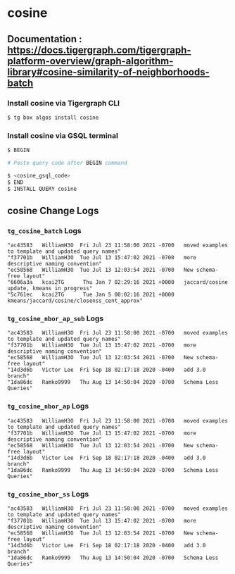 # cosine
## Documentation : https://docs.tigergraph.com/tigergraph-platform-overview/graph-algorithm-library#cosine-similarity-of-neighborhoods-batch
### Install cosine via Tigergraph CLI
```bash
$ tg box algos install cosine
```
### Install cosine via GSQL terminal
```bash
$ BEGIN 

# Paste query code after BEGIN command

$ <cosine_gsql_code>
$ END 
$ INSTALL QUERY cosine
```
## cosine Change Logs

### `tg_cosine_batch` Logs

```
"ac43583   WilliamH3O  Fri Jul 23 11:58:00 2021 -0700   moved examples to template and updated query names"
"f37701b   WilliamH3O  Tue Jul 13 15:47:02 2021 -0700   more descriptive naming convention"
"ec58568   WilliamH3O  Tue Jul 13 12:03:54 2021 -0700   New schema-free layout"
"6606a3a   kcai2TG      Thu Jan 7 02:29:16 2021 +0000   jaccard/cosine update, kmeans in progress"
"5c761ec   kcai2TG      Tue Jan 5 00:02:16 2021 +0000   kmeans/jaccard/cosine/closenss_cent_approx"
```

### `tg_cosine_nbor_ap_sub` Logs

```
"ac43583   WilliamH3O  Fri Jul 23 11:58:00 2021 -0700   moved examples to template and updated query names"
"f37701b   WilliamH3O  Tue Jul 13 15:47:02 2021 -0700   more descriptive naming convention"
"ec58568   WilliamH3O  Tue Jul 13 12:03:54 2021 -0700   New schema-free layout"
"14d3d6b   Victor Lee  Fri Sep 18 02:17:18 2020 -0400   add 3.0 branch"
"1da86dc   Ramko9999   Thu Aug 13 14:50:04 2020 -0700   Schema Less Queries"
```

### `tg_cosine_nbor_ap` Logs

```
"ac43583   WilliamH3O  Fri Jul 23 11:58:00 2021 -0700   moved examples to template and updated query names"
"f37701b   WilliamH3O  Tue Jul 13 15:47:02 2021 -0700   more descriptive naming convention"
"ec58568   WilliamH3O  Tue Jul 13 12:03:54 2021 -0700   New schema-free layout"
"14d3d6b   Victor Lee  Fri Sep 18 02:17:18 2020 -0400   add 3.0 branch"
"1da86dc   Ramko9999   Thu Aug 13 14:50:04 2020 -0700   Schema Less Queries"
```

### `tg_cosine_nbor_ss` Logs

```
"ac43583   WilliamH3O  Fri Jul 23 11:58:00 2021 -0700   moved examples to template and updated query names"
"f37701b   WilliamH3O  Tue Jul 13 15:47:02 2021 -0700   more descriptive naming convention"
"ec58568   WilliamH3O  Tue Jul 13 12:03:54 2021 -0700   New schema-free layout"
"14d3d6b   Victor Lee  Fri Sep 18 02:17:18 2020 -0400   add 3.0 branch"
"1da86dc   Ramko9999   Thu Aug 13 14:50:04 2020 -0700   Schema Less Queries"
```
